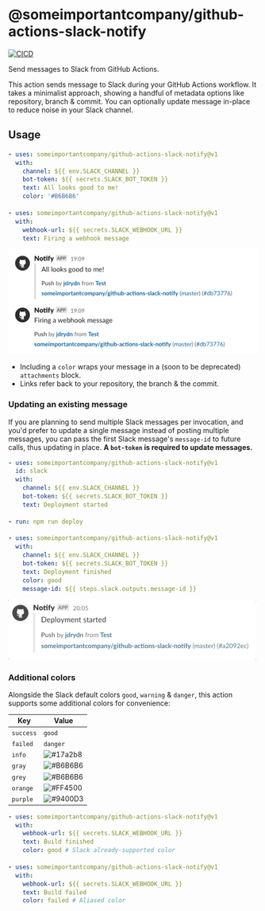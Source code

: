 # @someimportantcompany/github-actions-slack-notify

[![CICD](https://github.com/someimportantcompany/github-actions-slack-notify/workflows/CICD/badge.svg?branch=master&event=push)](https://github.com/someimportantcompany/github-actions-slack-notify/actions?query=workflow%3ACICD)

Send messages to Slack from GitHub Actions.

This action sends message to Slack during your GitHub Actions workflow. It takes a minimalist approach, showing a handful of metadata options like repository, branch & commit. You can optionally update message in-place to reduce noise in your Slack channel.

## Usage

```yml
- uses: someimportantcompany/github-actions-slack-notify@v1
  with:
    channel: ${{ env.SLACK_CHANNEL }}
    bot-token: ${{ secrets.SLACK_BOT_TOKEN }}
    text: All looks good to me!
    color: '#B6B6B6'

- uses: someimportantcompany/github-actions-slack-notify@v1
  with:
    webhook-url: ${{ secrets.SLACK_WEBHOOK_URL }}
    text: Firing a webhook message
```

![Individual messages](./Screenshot%202020-08-29%20at%2019.10.52.png)

- Including a `color` wraps your message in a (soon to be deprecated) `attachments` block.
- Links refer back to your repository, the branch & the commit.

### Updating an existing message

If you are planning to send multiple Slack messages per invocation, and you'd prefer to update a single message instead of posting multiple messages, you can pass the first Slack message's `message-id` to future calls, thus updating in place. **A `bot-token` is required to update messages.**

```yml
- uses: someimportantcompany/github-actions-slack-notify@v1
  id: slack
  with:
    channel: ${{ env.SLACK_CHANNEL }}
    bot-token: ${{ secrets.SLACK_BOT_TOKEN }}
    text: Deployment started

- run: npm run deploy

- uses: someimportantcompany/github-actions-slack-notify@v1
  with:
    channel: ${{ env.SLACK_CHANNEL }}
    bot-token: ${{ secrets.SLACK_BOT_TOKEN }}
    text: Deployment finished
    color: good
    message-id: ${{ steps.slack.outputs.message-id }}
```

![Updating message](./Screenshot%202020-08-29%20at%2020.07.02.gif)

### Additional colors

Alongside the Slack default colors `good`, `warning` & `danger`, this action supports some additional colors for convenience:

| Key | Value |
| ---- | ---- |
| `success` | `good` |
| `failed` | `danger` |
| `info` | ![#17a2b8](https://via.placeholder.com/25/17a2b8/000000?text=+) |
| `gray` | ![#B6B6B6](https://via.placeholder.com/25/B6B6B6/000000?text=+) |
| `grey` | ![#B6B6B6](https://via.placeholder.com/25/B6B6B6/000000?text=+) |
| `orange` | ![#FF4500](https://via.placeholder.com/25/FF4500/000000?text=+) |
| `purple` | ![#9400D3](https://via.placeholder.com/25/9400D3/000000?text=+) |

```yml
- uses: someimportantcompany/github-actions-slack-notify@v1
  with:
    webhook-url: ${{ secrets.SLACK_WEBHOOK_URL }}
    text: Build finished
    color: good # Slack already-supported color

- uses: someimportantcompany/github-actions-slack-notify@v1
  with:
    webhook-url: ${{ secrets.SLACK_WEBHOOK_URL }}
    text: Build failed
    color: failed # Aliased color
```
